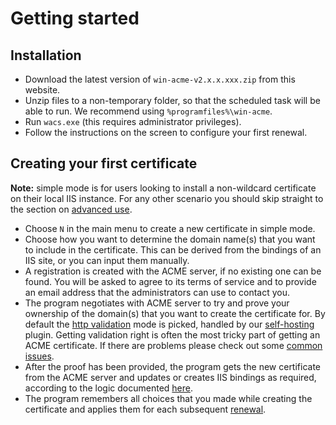 ﻿---
sidebar: manual
---

# Getting started

## Installation
- Download the latest version of `win-acme-v2.x.x.xxx.zip` from this website.
- Unzip files to a non-temporary folder, so that the scheduled task will be able to run. We recommend using `%programfiles%\win-acme`.
- Run `wacs.exe` (this requires administrator privileges).
- Follow the instructions on the screen to configure your first renewal.

## Creating your first certificate
**Note:** simple mode is for users looking to install a non-wildcard certificate on their local IIS instance. 
For any other scenario you should skip straight to the section on [advanced use](/win-acme/manual/advanced-use/).

- Choose `N` in the main menu to create a new certificate in simple mode.
- Choose how you want to determine the domain name(s) that you want to include in the certificate. 
This can be derived from the bindings of an IIS site, or you can input them manually.
- A registration is created with the ACME server, if no existing one can be found. You will be asked 
to agree to its terms of service and to provide an email address that the administrators can use to contact you.
- The program negotiates with ACME server to try and prove your ownership of the domain(s) that you want to 
create the certificate for. By default the [http validation](/win-acme/reference/plugins/validation/http/) 
mode is picked, handled by our [self-hosting](/win-acme/reference/plugins/validation/http/selfhosting) plugin. 
Getting validation right is often the most tricky part of getting an ACME certificate. If there are 
problems please check out some [common issues](/win-acme/manual/validation-problems).
- After the proof has been provided, the program gets the new certificate from the ACME server and updates 
or creates IIS bindings as required, according to the logic documented [here](/win-acme/reference/plugins/installation/iisweb).
- The program remembers all choices that you made while creating the certificate and applies them 
for each subsequent [renewal](/win-acme/manual/automatic-renewal).
